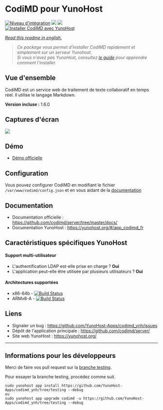 # CodiMD pour YunoHost

[![Niveau d'intégration](https://dash.yunohost.org/integration/codimd.svg)](https://dash.yunohost.org/appci/app/codimd) ![](https://ci-apps.yunohost.org/ci/badges/codimd.status.svg) ![](https://ci-apps.yunohost.org/ci/badges/codimd.maintain.svg)  
[![Installer CodiMD avec YunoHost](https://install-app.yunohost.org/install-with-yunohost.png)](https://install-app.yunohost.org/?app=codimd)

*[Read this readme in english.](./README.md)* 

> *Ce package vous permet d'installer CodiMD rapidement et simplement sur un serveur Yunohost.  
Si vous n'avez pas YunoHost, consultez [le guide](https://yunohost.org/#/install) pour apprendre comment l'installer.*

## Vue d'ensemble
CodiMD est un service web de traitement de texte collaboratif en temps réel. Il utilise le langage Markdown.

**Version incluse :** 1.6.0

## Captures d'écran

![](https://demo.codimd.org/screenshot.png)

## Démo

* [Démo officielle](https://demo.codimd.org/)

## Configuration

Vous pouvez configurer CodiMD en modifiant le fichier `/var/www/codimd/config.json` et en vous aidant de la [documentation](https://github.com/codimd/server/blob/master/docs/configuration.md)

## Documentation

 * Documentation officielle : https://github.com/codimd/server/tree/master/docs/
 * Documentation YunoHost : https://yunohost.org/#/app_codimd_fr

## Caractéristiques spécifiques YunoHost

#### Support multi-utilisateur

* L'authentification LDAP est-elle prise en charge ? **Oui**
* L'application peut-elle être utilisée par plusieurs utilisateurs ? **Oui**

#### Architectures supportées

* x86-64b - [![Build Status](https://ci-apps.yunohost.org/ci/logs/codimd%20%28Apps%29.svg)](https://ci-apps.yunohost.org/ci/apps/codimd/)
* ARMv8-A - [![Build Status](https://ci-apps-arm.yunohost.org/ci/logs/codimd%20%28Apps%29.svg)](https://ci-apps-arm.yunohost.org/ci/apps/codimd/)

## Liens

 * Signaler un bug : https://github.com/YunoHost-Apps/codimd_ynh/issues
 * Dépôt de l'application principale : https://github.com/codimd/server/
 * Site web YunoHost : https://yunohost.org/

---

Informations pour les développeurs
----------------

Merci de faire vos pull request sur la [branche testing](https://github.com/YunoHost-Apps/codimd_ynh/tree/testing).

Pour essayer la branche testing, procédez comme suit.
```
sudo yunohost app install https://github.com/YunoHost-Apps/codimd_ynh/tree/testing --debug
ou
sudo yunohost app upgrade codimd -u https://github.com/YunoHost-Apps/codimd_ynh/tree/testing --debug
```
